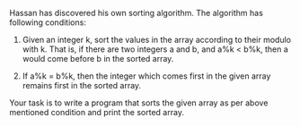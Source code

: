 Hassan has discovered his own sorting algorithm. The algorithm has following conditions:

1. Given an integer k,  sort the values in the array according to their modulo with k. That is, if there are two integers a and b, and a%k < b%k, then a would come before b in the sorted array.

2. If a%k = b%k, then the integer which comes first in the given array remains first in the sorted array.

Your task is to write a program that sorts the given array as per above mentioned condition and print the sorted array.


